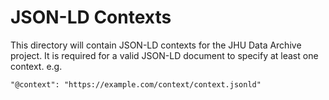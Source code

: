 # JSON-LD Contexts

This directory will contain JSON-LD contexts for the JHU Data Archive project. It is required for a valid JSON-LD document to specify at least one context. e.g.

```
"@context": "https://example.com/context/context.jsonld"
```
